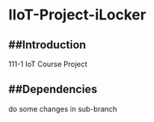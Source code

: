 # IIoT-Project-iLocker
##Introduction
---------------
111-1 IoT Course Project



##Dependencies
---------------
do some changes in sub-branch
